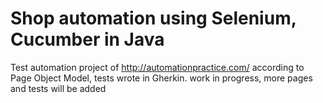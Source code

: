 # Shop automation using Selenium, Cucumber in Java
Test automation project of http://automationpractice.com/ according to Page Object Model, tests wrote in Gherkin. 
work in progress, more pages and tests will be added 
